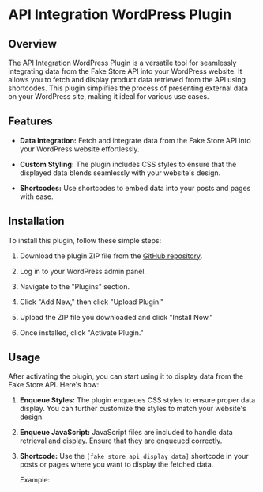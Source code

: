 # API Integration WordPress Plugin

## Overview

The API Integration WordPress Plugin is a versatile tool for seamlessly integrating data from the Fake Store API into your WordPress website. It allows you to fetch and display product data retrieved from the API using shortcodes. This plugin simplifies the process of presenting external data on your WordPress site, making it ideal for various use cases.

## Features

- **Data Integration:** Fetch and integrate data from the Fake Store API into your WordPress website effortlessly.

- **Custom Styling:** The plugin includes CSS styles to ensure that the displayed data blends seamlessly with your website's design.

- **Shortcodes:** Use shortcodes to embed data into your posts and pages with ease.

## Installation

To install this plugin, follow these simple steps:

1. Download the plugin ZIP file from the [GitHub repository](#insert_github_repository_link_here).

2. Log in to your WordPress admin panel.

3. Navigate to the "Plugins" section.

4. Click "Add New," then click "Upload Plugin."

5. Upload the ZIP file you downloaded and click "Install Now."

6. Once installed, click "Activate Plugin."

## Usage

After activating the plugin, you can start using it to display data from the Fake Store API. Here's how:

1. **Enqueue Styles:** The plugin enqueues CSS styles to ensure proper data display. You can further customize the styles to match your website's design.

2. **Enqueue JavaScript:** JavaScript files are included to handle data retrieval and display. Ensure that they are enqueued correctly.

3. **Shortcode:** Use the `[fake_store_api_display_data]` shortcode in your posts or pages where you want to display the fetched data.

   Example:
